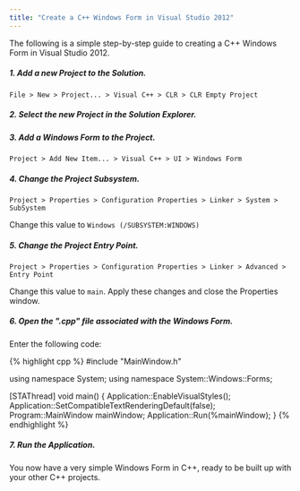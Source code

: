 ```yaml
---
title: "Create a C++ Windows Form in Visual Studio 2012"
---
```


The following is a simple step-by-step guide to creating a C++ Windows Form in Visual Studio 2012.

##### 1. Add a new Project to the Solution.

`File > New > Project... > Visual C++ > CLR > CLR Empty Project`

##### 2. Select the new Project in the Solution Explorer.

##### 3. Add a Windows Form to the Project.

`Project > Add New Item... > Visual C++ > UI > Windows Form`

##### 4. Change the Project Subsystem.

`Project > Properties > Configuration Properties > Linker > System > SubSystem`

Change this value to `Windows (/SUBSYSTEM:WINDOWS)`

##### 5. Change the Project Entry Point.

`Project > Properties > Configuration Properties > Linker > Advanced > Entry Point`

Change this value to `main`. Apply these changes and close the Properties window.

##### 6. Open the ".cpp" file associated with the Windows Form.

Enter the following code:

{% highlight cpp %}
#include "MainWindow.h"

using namespace System;
using namespace System::Windows::Forms;

[STAThread]
void main()
{
    Application::EnableVisualStyles();
    Application::SetCompatibleTextRenderingDefault(false);
    Program::MainWindow mainWindow;
    Application::Run(%mainWindow);
}
{% endhighlight %}

##### 7. Run the Application.

You now have a very simple Windows Form in C++, ready to be built up with your other C++ projects.
